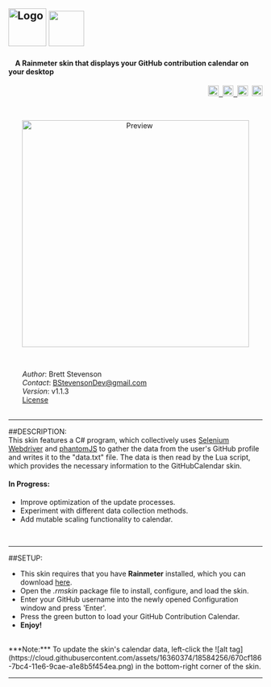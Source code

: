 <img src="https://cloud.githubusercontent.com/assets/16360374/18583398/322d04ba-7bbf-11e6-9964-c1958021561a.png" height="75" title="Logo">  <img src="https://cloud.githubusercontent.com/assets/16360374/18583620/88d68768-7bc0-11e6-9baa-2380731c2bd0.png" height="70">
------------------------------------------------------------------------------------------------------------------------
#### &nbsp;&nbsp;&nbsp;&nbsp;A Rainmeter skin that displays your GitHub contribution calendar on your desktop  

<p align="right">
  <a href="https://github.com/JonSn0w/GitHubCalendar/issues">
    <img src="https://img.shields.io/github/issues-raw/badges/shields/website.svg?maxAge=2592000" height="21" title="Issues">&nbsp;
  </a>
  <a href="https://github.com/JonSn0w/GithubCalendar/releases">  
    <img src="https://img.shields.io/github/tag/strongloop/express.svg?maxAge=2592000" height="21" title="Tags">&nbsp;
  </a>
  <span class="badge-paypal"><a href="https://www.paypal.com/cgi-bin/webscr?cmd=_s-xclick&hosted_button_id=E6RKPR34SH6CU" title="Donate to this project using Paypal">
 <img src="https://img.shields.io/badge/paypal-donate-yellow.svg" height="21" title="Donate"></a></span>&nbsp;
  <a href="https://gitter.im/Atomic-Design-UI/Lobby">
        <img src="https://badges.gitter.im/GithubCalendar/Lobby.svg" height="21" title="Gitter">
  </a>
</p>

<br>
  <p align="center">
  <img src="https://github.com/JonSn0w/GitHubCalendar/blob/master/@Resources/preview/Preview.gif" height="450" title="Preview">
  </p>
  <br>

  &nbsp;&nbsp;&nbsp;&nbsp;&nbsp;&nbsp;&nbsp;*Author*: Brett Stevenson  
  &nbsp;&nbsp;&nbsp;&nbsp;&nbsp;&nbsp;&nbsp;*Contact*: BStevensonDev@gmail.com  
  &nbsp;&nbsp;&nbsp;&nbsp;&nbsp;&nbsp;&nbsp;*Version*: v1.1.3  
  &nbsp;&nbsp;&nbsp;&nbsp;&nbsp;&nbsp;&nbsp;[License](https://github.com/JonSn0w/GitHubCalendar/blob/master/Documentation/LICENSE)  
<br>

*********************************************************************************************************  

##DESCRIPTION:  
  This skin features a C# program, which collectively uses [Selenium Webdriver](http://www.seleniumhq.org/projects/webdriver/) and [phantomJS](http://phantomjs.org) to gather the data from the user's GitHub profile and writes it to the "data.txt" file. The data is then read by the Lua script, which provides the necessary information to the GitHubCalendar skin.  

#### In Progress:  
  * Improve optimization of the update processes.  
  * Experiment with different data collection methods.  
  * Add mutable scaling functionality to calendar.  
<br>

*********************************************************************************************************

##SETUP:  
  * This skin requires that you have **Rainmeter** installed, which you can download [here](https://www.rainmeter.net/).
  * Open the *.rmskin* package file to install, configure, and load the skin.
  * Enter your GitHub username into the newly opened Configuration window and press 'Enter'.
  * Press the green button to load your GitHub Contribution Calendar.
  * **Enjoy!**  
<br>
  ***Note:*** To update the skin's calendar data, left-click the ![alt tag](https://cloud.githubusercontent.com/assets/16360374/18584256/670cf186-7bc4-11e6-9cae-a1e8b5f454ea.png) in the bottom-right corner of the skin.
<br/>

*********************************************************************************************************  
